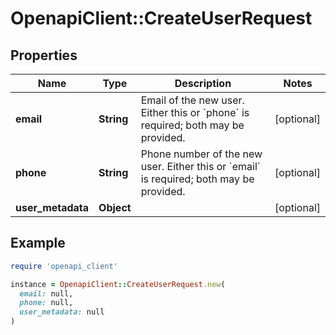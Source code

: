 # OpenapiClient::CreateUserRequest

## Properties

| Name | Type | Description | Notes |
| ---- | ---- | ----------- | ----- |
| **email** | **String** | Email of the new user. Either this or &#x60;phone&#x60; is required; both may be provided. | [optional] |
| **phone** | **String** | Phone number of the new user. Either this or &#x60;email&#x60; is required; both may be provided. | [optional] |
| **user_metadata** | **Object** |  | [optional] |

## Example

```ruby
require 'openapi_client'

instance = OpenapiClient::CreateUserRequest.new(
  email: null,
  phone: null,
  user_metadata: null
)
```

